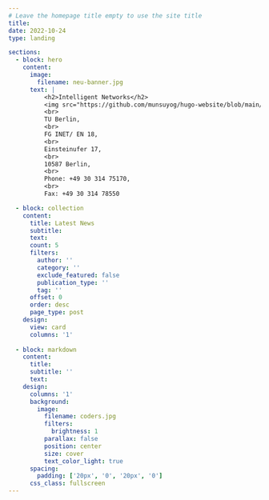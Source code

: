 ```yaml
---
# Leave the homepage title empty to use the site title
title:
date: 2022-10-24
type: landing

sections:
  - block: hero
    content:
      image:
        filename: neu-banner.jpg
      text: |
          <h2>Intelligent Networks</h2>
          <img src="https://github.com/munsuyog/hugo-website/blob/main/assets/media/inet-logo.png?raw=true" style="width:150px;">
          <br>
          TU Berlin,
          <br>
          FG INET/ EN 18,
          <br>
          Einsteinufer 17,
          <br>
          10587 Berlin,
          <br>
          Phone: +49 30 314 75170,
          <br>
          Fax: +49 30 314 78550

  - block: collection
    content:
      title: Latest News
      subtitle:
      text:
      count: 5
      filters:
        author: ''
        category: ''
        exclude_featured: false
        publication_type: ''
        tag: ''
      offset: 0
      order: desc
      page_type: post
    design:
      view: card
      columns: '1'
  
  - block: markdown
    content:
      title:
      subtitle: ''
      text:
    design:
      columns: '1'
      background:
        image: 
          filename: coders.jpg
          filters:
            brightness: 1
          parallax: false
          position: center
          size: cover
          text_color_light: true
      spacing:
        padding: ['20px', '0', '20px', '0']
      css_class: fullscreen
---
```

